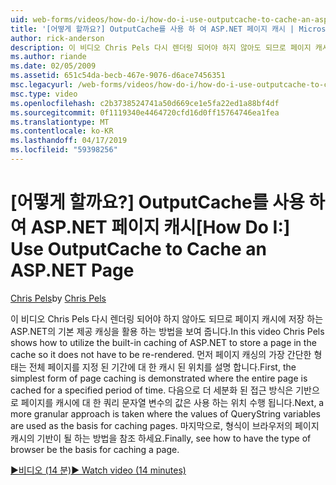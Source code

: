```yaml
---
uid: web-forms/videos/how-do-i/how-do-i-use-outputcache-to-cache-an-aspnet-page
title: '[어떻게 할까요?] OutputCache를 사용 하 여 ASP.NET 페이지 캐시 | Microsoft Docs'
author: rick-anderson
description: 이 비디오 Chris Pels 다시 렌더링 되어야 하지 않아도 되므로 페이지 캐시에 저장 하는 ASP.NET의 기본 제공 캐싱을 활용 하는 방법을 보여 줍니다. 첫 번째는...
ms.author: riande
ms.date: 02/05/2009
ms.assetid: 651c54da-becb-467e-9076-d6ace7456351
msc.legacyurl: /web-forms/videos/how-do-i/how-do-i-use-outputcache-to-cache-an-aspnet-page
msc.type: video
ms.openlocfilehash: c2b3738524741a50d669ce1e5fa22ed1a88bf4df
ms.sourcegitcommit: 0f1119340e4464720cfd16d0ff15764746ea1fea
ms.translationtype: MT
ms.contentlocale: ko-KR
ms.lasthandoff: 04/17/2019
ms.locfileid: "59398256"
---
```

# <a name="how-do-i-use-outputcache-to-cache-an-aspnet-page"></a><span data-ttu-id="a5c72-104">[어떻게 할까요?] OutputCache를 사용 하 여 ASP.NET 페이지 캐시</span><span class="sxs-lookup"><span data-stu-id="a5c72-104">[How Do I:] Use OutputCache to Cache an ASP.NET Page</span></span>

<span data-ttu-id="a5c72-105">[Chris Pels](https://twitter.com/chrispels)</span><span class="sxs-lookup"><span data-stu-id="a5c72-105">by [Chris Pels](https://twitter.com/chrispels)</span></span>

<span data-ttu-id="a5c72-106">이 비디오 Chris Pels 다시 렌더링 되어야 하지 않아도 되므로 페이지 캐시에 저장 하는 ASP.NET의 기본 제공 캐싱을 활용 하는 방법을 보여 줍니다.</span><span class="sxs-lookup"><span data-stu-id="a5c72-106">In this video Chris Pels shows how to utilize the built-in caching of ASP.NET to store a page in the cache so it does not have to be re-rendered.</span></span> <span data-ttu-id="a5c72-107">먼저 페이지 캐싱의 가장 간단한 형태는 전체 페이지를 지정 된 기간에 대 한 캐시 된 위치를 설명 합니다.</span><span class="sxs-lookup"><span data-stu-id="a5c72-107">First, the simplest form of page caching is demonstrated where the entire page is cached for a specified period of time.</span></span> <span data-ttu-id="a5c72-108">다음으로 더 세분화 된 접근 방식은 기반으로 페이지를 캐시에 대 한 쿼리 문자열 변수의 값은 사용 하는 위치 수행 됩니다.</span><span class="sxs-lookup"><span data-stu-id="a5c72-108">Next, a more granular approach is taken where the values of QueryString variables are used as the basis for caching pages.</span></span> <span data-ttu-id="a5c72-109">마지막으로, 형식이 브라우저의 페이지 캐시의 기반이 될 하는 방법을 참조 하세요.</span><span class="sxs-lookup"><span data-stu-id="a5c72-109">Finally, see how to have the type of browser be the basis for caching a page.</span></span>

[<span data-ttu-id="a5c72-110">&#9654;비디오 (14 분)</span><span class="sxs-lookup"><span data-stu-id="a5c72-110">&#9654; Watch video (14 minutes)</span></span>](https://channel9.msdn.com/Blogs/ASP-NET-Site-Videos/how-do-i-use-outputcache-to-cache-an-aspnet-page)
